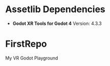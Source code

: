 
# Assetlib Dependencies

* **Godot XR Tools for Godot 4** Version: 4.3.3

# FirstRepo

My VR Godot Playground
